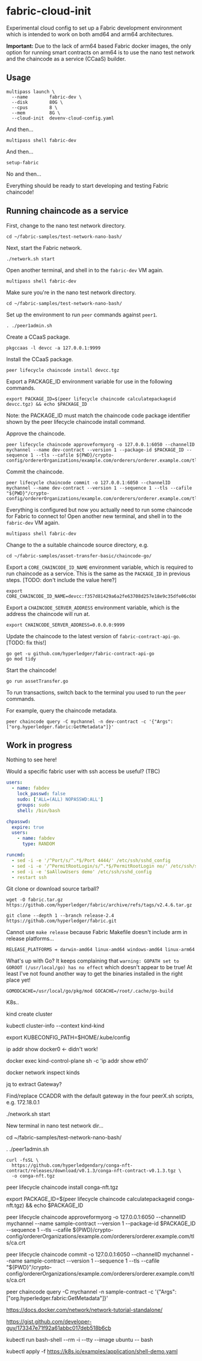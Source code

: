 # fabric-cloud-init

Experimental cloud config to set up a Fabric development environment which is intended to work on both amd64 and arm64 architectures.

**Important:** Due to the lack of arm64 based Fabric docker images, the only option for running smart contracts on arm64 is to use the nano test network and the chaincode as a service (CCaaS) builder.

## Usage

```shell
multipass launch \
  --name        fabric-dev \
  --disk        80G \
  --cpus        8 \
  --mem         8G \
  --cloud-init  devenv-cloud-config.yaml
```

And then...

```shell
multipass shell fabric-dev
```

And then...

```shell
setup-fabric
```

No and then...

Everything should be ready to start developing and testing Fabric chaincode!

## Running chaincode as a service

First, change to the nano test network directory.

```shell
cd ~/fabric-samples/test-network-nano-bash/
```

Next, start the Fabric network.

```shell
./network.sh start
```

Open another terminal, and shell in to the `fabric-dev` VM again.

```shell
multipass shell fabric-dev
```

Make sure you're in the nano test network directory.

```shell
cd ~/fabric-samples/test-network-nano-bash/
```

Set up the environment to run `peer` commands against `peer1`.

```shell
. ./peer1admin.sh
```

Create a CCaaS package.

```shell
pkgccaas -l devcc -a 127.0.0.1:9999
```

Install the CCaaS package.

```shell
peer lifecycle chaincode install devcc.tgz
```

Export a PACKAGE_ID environment variable for use in the following commands.

```shell
export PACKAGE_ID=$(peer lifecycle chaincode calculatepackageid devcc.tgz) && echo $PACKAGE_ID
```

Note: the PACKAGE_ID must match the chaincode code package identifier shown by the peer lifecycle chaincode install command.

Approve the chaincode.

```shell
peer lifecycle chaincode approveformyorg -o 127.0.0.1:6050 --channelID mychannel --name dev-contract --version 1 --package-id $PACKAGE_ID --sequence 1 --tls --cafile ${PWD}/crypto-config/ordererOrganizations/example.com/orderers/orderer.example.com/tls/ca.crt
```

Commit the chaincode.

```shell
peer lifecycle chaincode commit -o 127.0.0.1:6050 --channelID mychannel --name dev-contract --version 1 --sequence 1 --tls --cafile "${PWD}"/crypto-config/ordererOrganizations/example.com/orderers/orderer.example.com/tls/ca.crt
```

Everything is configured but now you actually need to run some chaincode for Fabric to connect to!
Open another new terminal, and shell in to the `fabric-dev` VM again.

```shell
multipass shell fabric-dev
```

Change to the a suitable chaincode source directory, e.g.

```shell
cd ~/fabric-samples/asset-transfer-basic/chaincode-go/
```

Export a `CORE_CHAINCODE_ID_NAME` environment variable, which is required to run chaincode as a service.
This is the same as the `PACKAGE_ID` in previous steps.
[TODO: don't include the value here?]

```shell
export CORE_CHAINCODE_ID_NAME=devcc:f357d81429a6a2fe63708d257e18e9c35dfe06c6b073c85b4baa65b0b4f159cb
```

Export a `CHAINCODE_SERVER_ADDRESS` environment variable, which is the address the chaincode will run at.

```shell
export CHAINCODE_SERVER_ADDRESS=0.0.0.0:9999
```

Update the chaincode to the latest version of `fabric-contract-api-go`.
[TODO: fix this!]

```shell
go get -u github.com/hyperledger/fabric-contract-api-go
go mod tidy
```

Start the chaincode!

```shell
go run assetTransfer.go
```

To run transactions, switch back to the terminal you used to run the `peer` commands.

For example, query the chaincode metadata.

```shell
peer chaincode query -C mychannel -n dev-contract -c '{"Args":["org.hyperledger.fabric:GetMetadata"]}'
```

## Work in progress

Nothing to see here!

Would a specific fabric user with ssh access be useful? (TBC)

```yaml
users:
  - name: fabdev
    lock_passwd: false
    sudo: ['ALL=(ALL) NOPASSWD:ALL']
    groups: sudo
    shell: /bin/bash

chpasswd:
  expire: true
  users:
    - name: fabdev
      type: RANDOM

runcmd:
  - sed -i -e '/^Port/s/^.*$/Port 4444/' /etc/ssh/sshd_config
  - sed -i -e '/^PermitRootLogin/s/^.*$/PermitRootLogin no/' /etc/ssh/sshd_config
  - sed -i -e '$aAllowUsers demo' /etc/ssh/sshd_config
  - restart ssh
```

Git clone or download source tarball?

```shell
wget -O fabric.tar.gz https://github.com/hyperledger/fabric/archive/refs/tags/v2.4.6.tar.gz

git clone --depth 1 --branch release-2.4 https://github.com/hyperledger/fabric.git
```

Cannot use `make release` because Fabric Makefile doesn't include arm in release platforms...

```
RELEASE_PLATFORMS = darwin-amd64 linux-amd64 windows-amd64 linux-arm64
```

What's up with Go? It keeps complaining that `warning: GOPATH set to GOROOT (/usr/local/go) has no effect` which doesn't appear to be true! At least I've not found another way to get the binaries installed in the right place yet!

```
GOMODCACHE=/usr/local/go/pkg/mod GOCACHE=/root/.cache/go-build
```





K8s..

kind create cluster

kubectl cluster-info --context kind-kind

export KUBECONFIG_PATH=$HOME/.kube/config

ip addr show docker0 <- didn't work!

docker exec kind-control-plane sh -c 'ip addr show eth0'

docker network inspect kinds

jq to extract Gateway?

Find/replace CCADDR with the default gateway in the four peerX.sh scripts, e.g. 172.18.0.1

./network.sh start

New terminal in nano test network dir...

cd ~/fabric-samples/test-network-nano-bash/

. ./peer1admin.sh

```
curl -fsSL \
  https://github.com/hyperledgendary/conga-nft-contract/releases/download/v0.1.3/conga-nft-contract-v0.1.3.tgz \
  -o conga-nft.tgz
```

peer lifecycle chaincode install conga-nft.tgz

export PACKAGE_ID=$(peer lifecycle chaincode calculatepackageid conga-nft.tgz) && echo $PACKAGE_ID

peer lifecycle chaincode approveformyorg -o 127.0.0.1:6050 --channelID mychannel --name sample-contract --version 1 --package-id $PACKAGE_ID --sequence 1 --tls --cafile ${PWD}/crypto-config/ordererOrganizations/example.com/orderers/orderer.example.com/tls/ca.crt

peer lifecycle chaincode commit -o 127.0.0.1:6050 --channelID mychannel --name sample-contract --version 1 --sequence 1 --tls --cafile "${PWD}"/crypto-config/ordererOrganizations/example.com/orderers/orderer.example.com/tls/ca.crt

peer chaincode query -C mychannel -n sample-contract -c '{"Args":["org.hyperledger.fabric:GetMetadata"]}'








https://docs.docker.com/network/network-tutorial-standalone/

https://gist.github.com/developer-guy/173347e71f92a61abbc017deb518b6cb


kubectl run bash-shell --rm -i --tty --image ubuntu -- bash

kubectl apply -f https://k8s.io/examples/application/shell-demo.yaml
